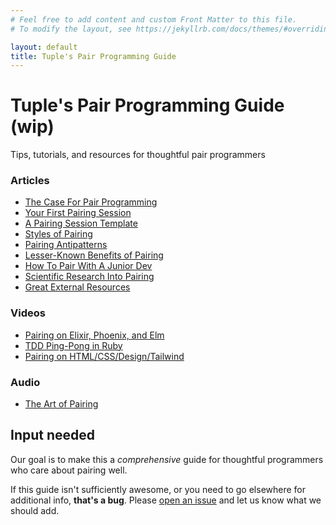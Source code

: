 ```yaml
---
# Feel free to add content and custom Front Matter to this file.
# To modify the layout, see https://jekyllrb.com/docs/themes/#overriding-theme-defaults

layout: default
title: Tuple's Pair Programming Guide
---
```


# Tuple's Pair Programming Guide (wip)

<p class="text-lg">Tips, tutorials, and resources for thoughtful pair programmers</p>

<div class="border-t-4 border-indigo-dark w-24 mt-4 mb-8"></div>

### Articles

- [The Case For Pair Programming](/pair-programming-guide/the-case-for-pair-programming)
- [Your First Pairing Session](/pair-programming-guide/your-first-pairing-session)
- [A Pairing Session Template](/pair-programming-guide/template)
- [Styles of Pairing](/pair-programming-guide/styles)
- [Pairing Antipatterns](/pair-programming-guide/antipatterns)
- [Lesser-Known Benefits of Pairing](/pair-programming-guide/lesser-known-benefits-of-pair-programming)
- [How To Pair With A Junior Dev](/pair-programming-guide/how-to-pair-with-a-junior-developer)
- [Scientific Research Into Pairing](/pair-programming-guide/scientific-research-into-pair-programming)
- [Great External Resources](/pair-programming-guide/links)

### Videos

- [Pairing on Elixir, Phoenix, and Elm](/pair-programming-guide/elixir-phoenix-elm)
- [TDD Ping-Pong in Ruby](/pair-programming-guide/tdd-ping-pong-ruby)
- [Pairing on HTML/CSS/Design/Tailwind](/pair-programming-guide/html-css-and-tailwind)

### Audio

- [The Art of Pairing](/pair-programming-guide/full-stack-radio-podcast)


## Input needed

Our goal is to make this a _comprehensive_ guide for thoughtful programmers who care about pairing well. 

If this guide isn't sufficiently awesome, or you need to go elsewhere for additional info, **that's a bug**. Please [open an issue](https://github.com/tupleapp/pair-programming-guide/issues/new) and let us know what we should add.  

